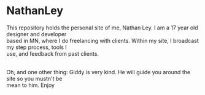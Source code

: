 # NathanLey
This repository holds the personal site of me, Nathan Ley. I am a 17 year old designer and developer <br>
based in MN, where I do freelancing with clients. Within my site, I broadcast my step process, tools I <br>
use, and feedback from past clients.<br><br>

Oh, and one other thing: Giddy is very kind. He will guide you around the site so you mustn't be <br>
mean to him. Enjoy<br>
